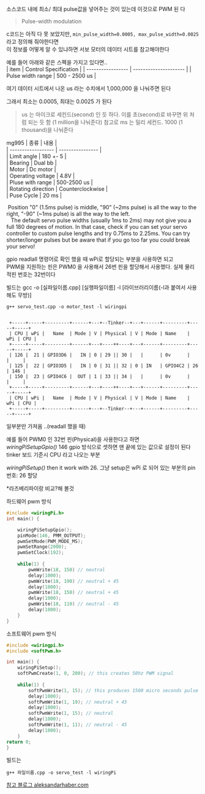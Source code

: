 
소스코드 내에 최소/ 최대 pulse값을 넣어주는 것이 있는데 이것으로 PWM 된
다   

> Pulse-width modulation



c코드는 아직 다 못 보았지만, 
`min_pulse_width=0.0005, max_pulse_width=0.0025` 라고  정의해 줘야한다면    
이 정보를 어떻게 알 수 있냐하면 서보 모터의 데이터 시트를 참고해야한다  

예를 들어 아래와 같은 스펙을 가지고 있다면..  
| item              | Control Specification |
| ----------------- | --------------------- |
| Pulse width range | 500 - 2500 us                      |

여기 데이터 시트에서 나온 us 라는 수치에서 1,000,000 을 나눠주면 된다 

그래서 최소는 0.0005,  최대는 0.0025 가 된다

> us 는 마이크로 세컨드(second) 인 듯 하다. 이를 초(second)로 바꾸면 위 처럼 되는 듯 함 (1 million을 나눠준다)
> 참고로 ms 는 밀리 세컨드. 1000 (1 thousand)을 나눠준다 



mg995
| 종류               | 내용             |     
| ------------------ | ---------------- |     
| Limit angle        | 180 +- 5         |     
| Bearing            | Dual bb          |     
| Motor              | Dc motor         |     
| Operating voltage  | 4.8V             |     
| Pluse with range   | 500-2500 us      |     
| Rotating direction | Counterclockwise |     
| Puse Cycle         | 20 ms            |     


 Position "0" (1.5ms pulse) is middle, "90" (~2ms pulse) is all the way to the right, "-90" (~1ms pulse) is all the way to the left.   
 
 The default servo pulse widths (usually 1ms to 2ms) may not give you a full 180 degrees of motion. In that case, check if you can set your servo controller to custom pulse lengths and try 0.75ms to 2.25ms. You can try shorter/longer pulses but be aware that if you go too far you could break your servo!


gpio readlall 명령어로 확인 했을 때  wPi로 할당되는 부분을 사용하면 되고   
PWM을 지원하는 핀은 PWM0 을 사용해서 26번 핀을 할당해서 사용했다. 실제 물리적핀 번호는 32번이다   


빌드는 
gcc -o  [실파일이름.cpp]  [실행파일이름]  -l [라이브러리이름(-l과 붙여서 사용해도 무방)]

```
g++ servo_test.cpp -o motor_test -l wiringpi
```


```

 +-----+-----+---------+------+---+--Tinker--+---+------+---------+-----+-----+
 | CPU | wPi |   Name  | Mode | V | Physical | V | Mode | Name    | wPi | CPU |
 +-----+-----+---------+------+---+----++----+---+------+---------+-----+-----+
 | 126 |  21 | GPIO3D6 |   IN | 0 | 29 || 30 |   |      | 0v      |     |     |
 | 125 |  22 | GPIO3D5 |   IN | 0 | 31 || 32 | 0 | IN   | GPIO4C2 | 26  | 146 |
 | 150 |  23 | GPIO4C6 |  OUT | 1 | 33 || 34 |   |      | 0v      |     |     |
 +-----+-----+---------+------+---+----++----+---+------+---------+-----+-----+
 | CPU | wPi |   Name  | Mode | V | Physical | V | Mode | Name    | wPi | CPU |
 +-----+-----+---------+------+---+--Tinker--+---+------+---------+-----+-----+
```
일부분만 가져옴 ..(readall 했을 때)

예를 들어 PWM0 인 32번 핀(Physical)을 사용한다고 하면   
_wiringPiSetupGpio()_  146 
gpio 방식으로 셋하면 맨 끝에 있는 값으로 설정이 된다  tinker 보드 기준시 CPU 라고 나오는 부분

_wiringPiSetup()_ then it work with 26.
그냥  setup은 wPi 로 되어 있는 부분의 pin 번호: 26 할당

*라즈베리파이랑 비교?해 볼것


하드웨어 pwm 방식
```cpp
#include <wiringPi.h>
int main() {

	wiringPiSetupGpio();
	pinMode(146, PMM_OUTPUT);
	pwmSetMode(PWM_MODE_MS);
	pwmSetRange(2000);
	pwmSetClock(192);
	
	while(1) {
		pwmWrite(18, 150) // neutral
		delay(1000);
		pwmWrite(18, 190) // neutral + 45 
		delay(1000);
		pwmWrite(18, 150) // neutral + 45 
		delay(1000);
		pwmWrite(18, 110) // neutral - 45 
		delay(1000);
	}
}

```


소프트웨어 pwm 방식
```cpp
#include <wiringpi.h>
#include <softPwm.h>

int main() {
	wiringPiSetup();
	softPwmCreate(1, 0, 200); // this creates 50hz PWM signal 
	
	while(1) {
		softPwmWrite(1, 15); // this produces 1500 micro seconds pulse width
		delay(1000);
		softPwmWrite(1, 19); // neutral + 45
		delay(1000);
		softPwmWrite(1, 15); // neutral 
		delay(1000);
		softPwmWrite(1, 11); // neutral - 45
		delay(1000);
	}
return 0;
}
```

빌드는 
```
g++ 파일이름.cpp -o servo_test -l wiringPi 
```

[참고 블로그 aleksandarhaber.com](https://aleksandarhaber.com/controlling-servo-motors-using-raspberry-pi-2/)

